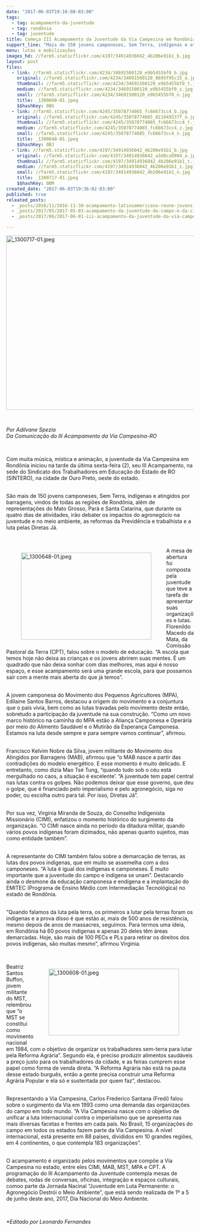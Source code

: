 ```yaml
---
date: "2017-06-03T19:16:08-03:00"
tags:
  - tag: acampamento-da-juventude
  - tag: rondônia
  - tag: juventude
title: Começa III Acampamento da Juventude da Via Campesina em Rondônia
support_line: "Mais de 150 jovens camponeses, Sem Terra, indígenas e atingidos por barragem se reúnem por quatro dias na cidade de Ouro Preto. "
menu: lutas e mobilizações
images_hd: //farm5.staticflickr.com/4197/34914936042_4b206e91b1_b.jpg
layout: post
files:
  - link: //farm5.staticflickr.com/4234/34691500120_e9b5455bf0_b.jpg
    original: //farm5.staticflickr.com/4234/34691500120_8695f95c15_o.jpg
    thumbnail: //farm5.staticflickr.com/4234/34691500120_e9b5455bf0_t.jpg
    medium: //farm5.staticflickr.com/4234/34691500120_e9b5455bf0_z.jpg
    small: //farm5.staticflickr.com/4234/34691500120_e9b5455bf0_n.jpg
    title: _1300608-01.jpeg
    $$hashKey: 0BG
  - link: //farm5.staticflickr.com/4245/35078774085_fc66673cc4_b.jpg
    original: //farm5.staticflickr.com/4245/35078774085_021049337f_o.jpg
    thumbnail: //farm5.staticflickr.com/4245/35078774085_fc66673cc4_t.jpg
    medium: //farm5.staticflickr.com/4245/35078774085_fc66673cc4_z.jpg
    small: //farm5.staticflickr.com/4245/35078774085_fc66673cc4_n.jpg
    title: _1300648-01.jpeg
    $$hashKey: 0BJ
  - link: //farm5.staticflickr.com/4197/34914936042_4b206e91b1_b.jpg
    original: //farm5.staticflickr.com/4197/34914936042_a3d0ca9984_o.jpg
    thumbnail: //farm5.staticflickr.com/4197/34914936042_4b206e91b1_t.jpg
    medium: //farm5.staticflickr.com/4197/34914936042_4b206e91b1_z.jpg
    small: //farm5.staticflickr.com/4197/34914936042_4b206e91b1_n.jpg
    title: _1300717-01.jpeg
    $$hashKey: 0BM
created_date: "2017-06-03T19:36:02-03:00"
published: true
releated_posts:
  - _posts/2016/11/2016-11-30-acampamento-latinoamericano-reune-jovens-da-cloc-via-campesina.md
  - _posts/2017/05/2017-05-03-acampamento-da-juventude-do-campo-e-da-cidade-acontece-em-belem.md
  - _posts/2017/06/2017-06-01-iii-acampamento-da-juventude-da-via-campesina-em-rondonia.md

---
```

<p><img alt="_1300717-01.jpeg" height="468" src="//farm5.staticflickr.com/4197/34914936042_4b206e91b1_b.jpg" width="700" /></p>

<p>&nbsp;</p>

<p><em>Por Adilvane Spezia<br />
Da Comunica&ccedil;&atilde;o do III Acampamento da Via Campesina-RO</em></p>

<p>&nbsp;</p>

<p>Com muita m&uacute;sica, m&iacute;stica e anima&ccedil;&atilde;o, a juventude da Via Campesina em Rond&ocirc;nia iniciou na tarde da &uacute;ltima sexta-feira (2), seu III Acampamento, na sede do Sindicato dos Trabalhadores em Educa&ccedil;&atilde;o do Estado de RO (SINTERO), na cidade de Ouro Preto, oeste do estado.</p>

<p><br />
S&atilde;o mais de 150 jovens camponeses, Sem Terra, ind&iacute;genas e atingidos por barragens, vindos de todas as regi&otilde;es de Rond&ocirc;nia, al&eacute;m de representa&ccedil;&otilde;es do Mato Grosso, Par&aacute; e Santa Catarina, que durante os quatro dias de atividades, ir&atilde;o debater os impactos do agroneg&oacute;cio na juventude e no meio ambiente, as reformas da Previd&ecirc;ncia e trabalhista e a luta pelas Diretas J&aacute;.</p>

<p>&nbsp;</p>

<figure class="image" style="float:left"><img alt="_1300648-01.jpeg" height="234" src="//farm5.staticflickr.com/4245/35078774085_fc66673cc4_b.jpg" width="350" />
<figcaption></figcaption>
</figure>

<p>A mesa de abertura foi composta pela juventude que teve a tarefa de apresentar suas organiza&ccedil;&otilde;es e lutas. Florenildo Macedo da Mata, da Comiss&atilde;o Pastoral da Terra (CPT), falou sobre o modelo de educa&ccedil;&atilde;o. &ldquo;A escola que temos hoje n&atilde;o deixa as crian&ccedil;as e os jovens abrirem suas mentes. &Eacute; um quadrado que n&atilde;o deixa sonhar com dias melhores, mas aqui &eacute; nosso espa&ccedil;o, e esse acampamento ser&aacute; uma grande escola, para que possamos sair com a mente mais aberta do que j&aacute; temos&rdquo;.</p>

<p><br />
A jovem camponesa do Movimento dos Pequenos Agricultores (MPA), Edilaine Santos Barros, destacou a origem do movimento e a conjuntura que o pa&iacute;s vivia, bem como as lutas travadas pelo movimento deste ent&atilde;o, sobretudo a participa&ccedil;&atilde;o da juventude na sua constru&ccedil;&atilde;o. &ldquo;Como um novo marco hist&oacute;rico na caminha do MPA est&atilde;o a Alian&ccedil;a Camponesa e Oper&aacute;ria por meio do Alimento Saud&aacute;vel e o Mutir&atilde;o da Esperan&ccedil;a Camponesa. Estamos na luta desde sempre e para sempre vamos continuar&rdquo;, afirmou.</p>

<p><br />
Francisco Kelvim Nobre da Silva, jovem militante do Movimento dos Atingidos por Barragens (MAB), afirmou que &ldquo;o MAB nasce a partir das contradi&ccedil;&otilde;es do modelo energ&eacute;tico. E esse momento &eacute; muito delicado. E entretanto, como dizia Mao Ts&eacute; Tung, &ldquo;quando tudo sob o c&eacute;u est&aacute; mergulhado no caos, a situa&ccedil;&atilde;o &eacute; excelente&rsquo;. &ldquo;A juventude tem papel central nas lutas contra os golpes. N&atilde;o podemos deixar que esse governo, que deu o golpe, que &eacute; financiado pelo imperialismo e pelo agroneg&oacute;cio, siga no poder, ou escolha outro para tal. Por isso, Diretas J&aacute;&rdquo;.</p>

<p><br />
Por sua vez, Virginia Miranda de Souza, do Conselho Indigenista Mission&aacute;rio (CIMI), enfatizou o momento hist&oacute;rico do surgimento da organiza&ccedil;&atilde;o. &ldquo;O CIMI nasce ainda no per&iacute;odo da ditadura militar, quando v&aacute;rios povos ind&iacute;genas foram dizimados, n&atilde;o apenas quanto sujeitos, mas como entidade tamb&eacute;m&rdquo;.</p>

<p><br />
A representante do CIMI tamb&eacute;m falou sobre a demarca&ccedil;&atilde;o de terras, as lutas dos povos ind&iacute;genas, que em muito se assemelha com a dos camponeses. &ldquo;A luta &eacute; igual dos ind&iacute;genas e camponeses. &Eacute; muito importante que a juventude do campo e ind&iacute;gena se unam&rdquo;. Destacando ainda o desmone da educa&ccedil;&atilde;o camponesa e end&iacute;gena e a implanta&ccedil;&atilde;o do EMITEC (Programa de Ensino M&eacute;dio com Intermedia&ccedil;&atilde;o Tecnol&oacute;gica) no estado de Rond&ocirc;nia.</p>

<p><br />
&ldquo;Quando falamos da luta pela terra, os primeiros a lutar pela terras foram os ind&iacute;genas e a prova disso &eacute; que est&atilde;o ai, mais de 500 anos de resist&ecirc;ncia, mesmo depois de anos de massacres, seguimos. Para termos uma ideia, em Rond&ocirc;nia h&aacute; 60 povos ind&iacute;genas e apenas 20 deles t&ecirc;m &aacute;reas demarcadas. Hoje, s&atilde;o mais de 100 PECs e PLs para retirar os direitos dos povos ind&iacute;genas, s&atilde;o muitas mesmo&rdquo;, afirmou Virginia.</p>

<p>&nbsp;</p>

<figure class="image" style="float:right"><img alt="_1300608-01.jpeg" height="179" src="//farm5.staticflickr.com/4234/34691500120_e9b5455bf0_b.jpg" width="350" />
<figcaption></figcaption>
</figure>

<p>Beatriz Santos Buffon, jovem militante do MST, relembrou que &ldquo;o MST se constitui como movimento nacional em 1984, com o objetivo de organizar os trabalhadores sem-terra para lutar pela Reforma Agr&aacute;ria&rdquo;. Segundo ela, &eacute; preciso produzir alimentos saud&aacute;veis a pre&ccedil;o justo para os trabalhadores da cidade, e as feiras cumprem esse papel como forma de venda direta. &ldquo;A Reforma Agr&aacute;ria n&atilde;o est&aacute; na pauta desse estado burgu&ecirc;s, ent&atilde;o a gente precisa construir uma Reforma Agr&aacute;ria Popular e ela s&oacute; e sustentada por quem faz&rdquo;, destacou.</p>

<p><br />
Representando a Via Campesina, Carlos Frederico Santana (Fredi) falou sobre o surgimento da Via em 1993 como uma demanda das organiza&ccedil;&otilde;es do campo em todo mundo. &ldquo;A Via Campesina nasce com o objetivo de unificar a luta internacional contra o imperialismo que se apresenta nas mais diversas facetas e frentes em cada pa&iacute;s. No Brasil, 15 organiza&ccedil;&otilde;es do campo em todos os estados fazem parte da Via Campesina. A n&iacute;vel internacional, est&aacute; presente em 88 pa&iacute;ses, divididos em 10 grandes regi&otilde;es, em 4 continentes, o que contempla 183 organiza&ccedil;&otilde;es&rdquo;.</p>

<p><br />
O acampamento &eacute; organizado pelos movimentos que comp&otilde;e a Via Campesina no estado, entre eles CIMI, MAB, MST, MPA e CPT. A programa&ccedil;&atilde;o do III Acampamento da Juventude contempla mesas de debates, rodas de conversas, oficinas, integra&ccedil;&atilde;o e espa&ccedil;os culturais, comoo parte da Jornada Nacinal &ldquo;Juventude em Luta Permanente: o Agroneg&oacute;cio Destr&oacute;i o Meio Ambiente&rdquo;, que est&aacute; sendo realizada de 1&ordm; a 5 de junho deste ano, 2017, Dia Nacional do Meio Ambiente.</p>

<p>&nbsp;</p>

<p><em>*Editado por Leonardo Fernandes</em></p>

<p>&nbsp;</p>

<div class="webpki_lacunasoftware_com" id="webpki_lacunasoftware_com" style="display: none;">&nbsp;</div>
